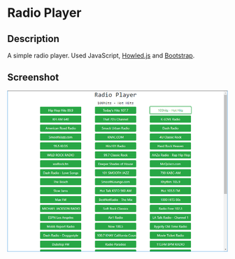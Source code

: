 # Radio Player
Description
-----------
A simple radio player. Used JavaScript, [Howled.js](https://howlerjs.com/) and [Bootstrap](https://getbootstrap.com/).

Screenshot
----------
![picture](./screen.png)
